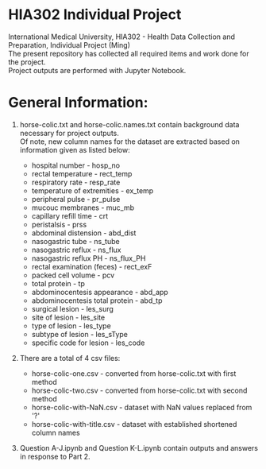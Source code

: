 # HIA302 Individual Project
International Medical University, HIA302 - Health Data Collection and Preparation, Individual Project (Ming)\
The present repository has collected all required items and work done for the project.\
Project outputs are performed with Jupyter Notebook.
# General Information:
1. horse-colic.txt and horse-colic.names.txt contain background data necessary for project outputs.\
Of note, new column names for the dataset are extracted based on information given as listed below:
   - hospital number - hosp_no
   - rectal temperature - rect_temp
   - respiratory rate - resp_rate
   - temperature of extremities - ex_temp
   - peripheral pulse - pr_pulse
   - mucouc membranes - muc_mb
   - capillary refill time - crt
   - peristalsis - prss
   - abdominal distension - abd_dist
   - nasogastric tube - ns_tube
   - nasogastric reflux - ns_flux
   - nasogastric reflux PH - ns_flux_PH
   - rectal examination (feces) - rect_exF
   - packed cell volume - pcv
   - total protein - tp
   - abdominocentesis appearance - abd_app
   - abdominocentesis total protein - abd_tp
   - surgical lesion - les_surg
   - site of lesion - les_site
   - type of lesion - les_type
   - subtype of lesion - les_sType
   - specific code for lesion - les_code

2. There are a total of 4 csv files:
   - horse-colic-one.csv - converted from horse-colic.txt with first method
   - horse-colic-two.csv - converted from horse-colic.txt with second method
   - horse-colic-with-NaN.csv - dataset with NaN values replaced from '?'
   - horse-colic-with-title.csv - dataset with established shortened column names

3. Question A-J.ipynb and Question K-L.ipynb contain outputs and answers in response to Part 2.
